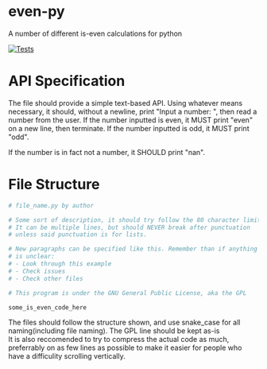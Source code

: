 # even-py
A number of different is-even calculations for python  

[![Tests](https://github.com/Khhs167/even-py/actions/workflows/testing.yml/badge.svg)](https://github.com/Khhs167/even-py/actions/workflows/testing.yml)

# API Specification
The file should provide a simple text-based API.
Using whatever means necessary, it should, without a newline, print "Input a number: ", then read a number from the user.
If the number inputted is even, it MUST print "even" on a new line, then terminate. If the number inputted is odd, it MUST print "odd".

If the number is in fact not a number, it SHOULD print "nan".

# File Structure
```py
# file_name.py by author

# Some sort of description, it should try follow the 80 character limit.
# It can be multiple lines, but should NEVER break after punctuation
# unless said punctuation is for lists.

# New paragraphs can be specified like this. Remember than if anything
# is unclear:
# - Look through this example
# - Check issues
# - Check other files

# This program is under the GNU General Public License, aka the GPL

some_is_even_code_here

```
The files should follow the structure shown, and use snake_case for all naming(including file naming). The GPL line should be kept as-is  
It is also reccomended to try to compress the actual code as much, preferrably on as few lines as possible to make it easier for people
who have a difficulity scrolling vertically.
